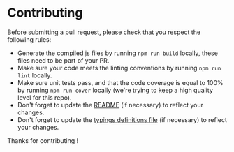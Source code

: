 # Contributing

Before submitting a pull request, please check that you respect the following rules:

* Generate the compiled js files by running `npm run build` locally, these files need to be part of your PR.
* Make sure your code meets the linting conventions by running `npm run lint` locally.
* Make sure unit tests pass, and that the code coverage is equal to 100% by running `npm run cover` locally (we're trying to keep a high quality level for this repo).
* Don't forget to update the [README](../README.md) (if necessary) to reflect your changes.
* Don't forget to update the [typings definitions file](../index.d.ts) (if necessary) to reflect your changes.

Thanks for contributing !
